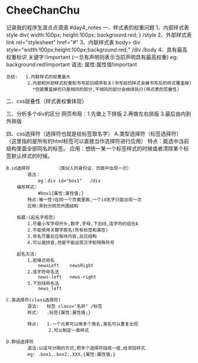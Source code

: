 # CheeChanChu
记录我的程序生涯点点滴滴
#day4_notes
一、样式表的权重问题
    1、内部样式表
    <br>
        style
            div{
                width:100px;
                height:100px;
                background:red;
            }
        /style
    2、外部样式表
        link rel="stylesheet" href="#"
    3、内联样式表
        body>
            div style="width:100px;height:100px;background:red;"
            /div
        /body
    4、具有最高权重标识
        关键字:!important       (一旦有声明则表示当前声明具有最高权重)
          eg:   background:red!important
        语法:   属性:属性值!important

    总结:   1.内联样式的权重最大
            2.内部和外部样式权重和书写前后顺序有关(书写前的样式会被书写后的样式覆盖掉)
              *但是覆盖掉的只是相同的部分,不相同的部分会继续执行(样式表的层叠性)

二、css层叠性（样式表权重体现）

三、分析多个div的区分
    网页布局：1.先做上下排版
             2.再做左右排版
             3.最后由内到外排版

四、css选择符（选择符也就是给标签取名字）
    A.类型选择符（标签选择符）
     （这里指的是所有的html标签可以直接当作选择符进行应用）
        特点：能选中当前结构里面全部同名的标签。
        应用：想统一某一个标签样式的时候或者清除某个标签默认样式的时候。
    
    B.id选择符          （类似人的身份证，页面中出现一次）
            语法：
                eg：div id="box1"   /div
        编写样式:
                #box1{属性:属性值;}    
            特点:唯一性!在同一个页面里面,一个id名字只能出现一次
            应用:来划分网页外围结构

        拓展:(起名字规范)
            1.尽量小写字母开头,数字,字母,下划线,连字符的组合A
            2.不能使用关键字取名(所有标签和属性)
            3.命名尽量反应板块内容,反应结构
            4.可以是拼音,但是不能出现汉字和特殊符号

        起名方法:
            1.驼峰式命名
                newsLeft    newsRight
            2.连字符命名法
                news-left   news-right
            3.下划线命名法
                news_left
        
    C.类选择符(class选择符)
            语法:   标签 class="名称" /标签
            样式:   .标签{属性:属性值;}

            特点:   1.一个元素可以用多个类名,类名可以重复出现
                    2.可以制定一类样式

    D.群组选择符
            语法:以逗号分隔的方式,把多个选择符组成一组,给添加样式
            eg: .box1,.box2,.XXX,{属性:属性值;}
